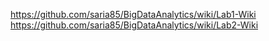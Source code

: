 https://github.com/saria85/BigDataAnalytics/wiki/Lab1-Wiki
https://github.com/saria85/BigDataAnalytics/wiki/Lab2-Wiki
